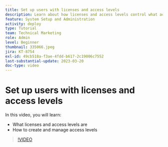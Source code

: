 ```yaml
---
title: Set up users with licenses and access levels
description: Learn about how licenses and access levels control what access users have. Learn how job roles are used in the system.
feature: System Setup and Administration
activity: deploy
type: Tutorial
team: Technical Marketing
role: Admin
level: Beginner
thumbnail: 335066.jpeg
jira: KT-8754
exl-id: 49cb518a-f3ae-4fdd-b617-2c19006c7552
last-substantial-update: 2023-03-20
doc-type: video
---
```

# Set up users with licenses and access levels

In this video, you will learn:

* What licenses and access levels are
* How to create and manage access levels

>[!VIDEO](https://video.tv.adobe.com/v/335066/?quality=12&learn=on)
